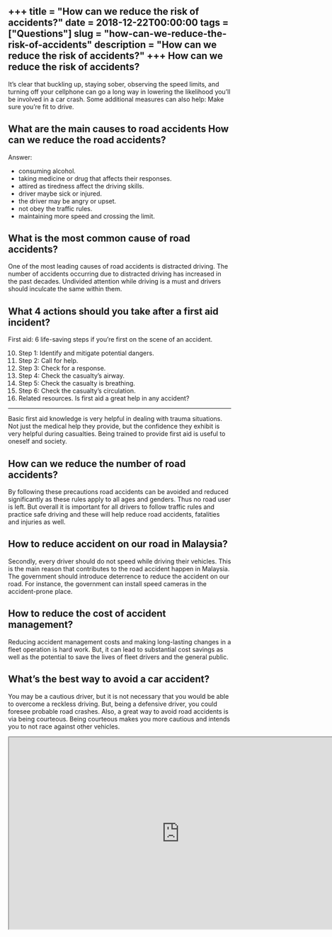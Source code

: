 +++
title = "How can we reduce the risk of accidents?"
date = 2018-12-22T00:00:00
tags = ["Questions"]
slug = "how-can-we-reduce-the-risk-of-accidents"
description = "How can we reduce the risk of accidents?"
+++
How can we reduce the risk of accidents?
----------------------------------------

It’s clear that buckling up, staying sober, observing the speed limits, and turning off your cellphone can go a long way in lowering the likelihood you’ll be involved in a car crash. Some additional measures can also help: Make sure you’re fit to drive.

What are the main causes to road accidents How can we reduce the road accidents?
--------------------------------------------------------------------------------

Answer:

- consuming alcohol.
- taking medicine or drug that affects their responses.
- attired as tiredness affect the driving skills.
- driver maybe sick or injured.
- the driver may be angry or upset.
- not obey the traffic rules.
- maintaining more speed and crossing the limit.

What is the most common cause of road accidents?
------------------------------------------------

One of the most leading causes of road accidents is distracted driving. The number of accidents occurring due to distracted driving has increased in the past decades. Undivided attention while driving is a must and drivers should inculcate the same within them.

What 4 actions should you take after a first aid incident?
----------------------------------------------------------

First aid: 6 life-saving steps if you’re first on the scene of an accident.

10. Step 1: Identify and mitigate potential dangers.
11. Step 2: Call for help.
12. Step 3: Check for a response.
13. Step 4: Check the casualty’s airway.
14. Step 5: Check the casualty is breathing.
15. Step 6: Check the casualty’s circulation.
16. Related resources.
Is first aid a great help in any accident?
------------------------------------------

Basic first aid knowledge is very helpful in dealing with trauma situations. Not just the medical help they provide, but the confidence they exhibit is very helpful during casualties. Being trained to provide first aid is useful to oneself and society.

How can we reduce the number of road accidents?
-----------------------------------------------

By following these precautions road accidents can be avoided and reduced significantly as these rules apply to all ages and genders. Thus no road user is left. But overall it is important for all drivers to follow traffic rules and practice safe driving and these will help reduce road accidents, fatalities and injuries as well.

How to reduce accident on our road in Malaysia?
-----------------------------------------------

Secondly, every driver should do not speed while driving their vehicles. This is the main reason that contributes to the road accident happen in Malaysia. The government should introduce deterrence to reduce the accident on our road. For instance, the government can install speed cameras in the accident-prone place.

How to reduce the cost of accident management?
----------------------------------------------

Reducing accident management costs and making long-lasting changes in a fleet operation is hard work. But, it can lead to substantial cost savings as well as the potential to save the lives of fleet drivers and the general public.

What’s the best way to avoid a car accident?
--------------------------------------------

You may be a cautious driver, but it is not necessary that you would be able to overcome a reckless driving. But, being a defensive driver, you could foresee probable road crashes. Also, a great way to avoid road accidents is via being courteous. Being courteous makes you more cautious and intends you to not race against other vehicles.

<iframe allow="accelerometer; autoplay; clipboard-write; encrypted-media; gyroscope; picture-in-picture" allowfullscreen="" class="__youtube_prefs__  epyt-is-override  no-lazyload" data-no-lazy="1" data-origheight="433" data-origwidth="770" data-skipgform_ajax_framebjll="" height="433" id="_ytid_16995" loading="lazy" src="https://www.youtube.com/embed/dBf6BTX1bmM?enablejsapi=1&autoplay=0&cc_load_policy=0&cc_lang_pref=&iv_load_policy=1&loop=0&modestbranding=0&rel=1&fs=1&playsinline=0&autohide=2&theme=dark&color=red&controls=1&" title="YouTube player" width="770"></iframe>